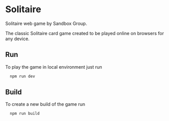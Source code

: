 
# Solitaire

Solitaire web game by Sandbox Group. 

The classic Solitaire card game created to be played online on browsers for any device.



## Run

To play the game in local environment just run

```bash
  npm run dev
```

## Build

To create a new build of the game run

```bash
  npm run build
```